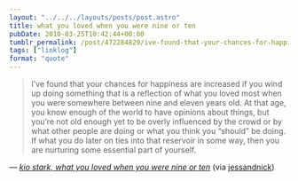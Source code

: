 ```yaml
---
layout: "../../../layouts/posts/post.astro"
title: what you loved when you were nine or ten
pubDate: 2010-03-25T10:42:44+00:00
tumblr_permalink: /post/472284829/ive-found-that-your-chances-for-happiness-are
tags: ["linklog"]
format: "quote"
---
```


> I’ve found that your chances for happiness are increased if you wind up doing something that is a reflection of what you loved most when you were somewhere between nine and eleven years old. At that age, you know enough of the world to have opinions about things, but you’re not old enough yet to be overly influenced by the crowd or by what other people are doing or what you think you “should” be doing. If what you do later on ties into that reservoir in some way, then you are nurturing some essential part of yourself.

— <cite>[kio stark, _what you loved when you were nine or ten_](https://fencedlot.wordpress.com/2010/03/24/what-you-loved-when-you-were-nine-or-ten/)</cite> (via <a href="http://tumblr.nickandjess.co.uk/">jessandnick</a>)
